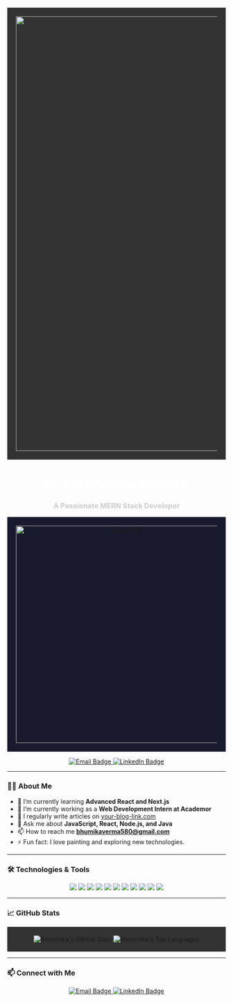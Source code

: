 <!-- Banner -->
<p align="center" style="background-color: #333333; padding: 20px;">
  <img src="https://github.com/user-attachments/assets/884167fe-cf75-49d5-b327-3a4d2814938d" alt="Banner" width="1000"/>
</p>

<h1 align="center" style="color: #ffffff;">Hi, I'm Bhumika Verma 👋</h1>
<h3 align="center" style="color: #cccccc;">A Passionate MERN Stack Developer</h3>

<!-- Profile GIF -->
<p align="center" style="background-color:#1a1a2e; padding: 20px;">
  <img src="https://media2.giphy.com/media/v1.Y2lkPTc5MGI3NjExZWNxZzBxN3RzdmN1N2d2czQ4dnhmaXpqOTJqYzQyN3d2dXJpczB0MyZlcD12MV9pbnRlcm5hbF9naWZfYnlfaWQmY3Q9Zw/hpXdHPfFI5wTABdDx9/giphy.webp" alt="Coding GIF" width="500"/>
</p>

<!-- Social Links -->
<p align="center">
  <a href="mailto:bhumikaverma580@gmail.com">
    <img src="https://img.shields.io/badge/Email-bhumikaverma580%40gmail.com-blue" alt="Email Badge">
  </a>
  <a href="http://www.linkedin.com/in/bhumikaverma12">
    <img src="https://img.shields.io/badge/LinkedIn-Bhumika%20Verma-blue" alt="LinkedIn Badge">
  </a>
</p>

---

### 👩‍💻 About Me

- 🌱 I’m currently learning **Advanced React and Next.js**
- 💼 I’m currently working as a **Web Development Intern at Academor**
- 📝 I regularly write articles on [your-blog-link.com](https://your-blog-link.com)
- 💬 Ask me about **JavaScript, React, Node.js, and Java**
- 📫 How to reach me **bhumikaverma580@gmail.com**
- ⚡ Fun fact: I love painting and exploring new technologies.

---

### 🛠️ Technologies & Tools

<p align="center">
  <img src="https://img.shields.io/badge/-HTML5-333333?style=flat&logo=HTML5"/>
  <img src="https://img.shields.io/badge/-CSS3-333333?style=flat&logo=CSS3&logoColor=1572B6"/>
  <img src="https://img.shields.io/badge/-JavaScript-333333?style=flat&logo=javascript"/>
  <img src="https://img.shields.io/badge/-React-333333?style=flat&logo=react"/>
  <img src="https://img.shields.io/badge/-Node.js-333333?style=flat&logo=node.js"/>
  <img src="https://img.shields.io/badge/-Express.js-333333?style=flat&logo=express"/>
  <img src="https://img.shields.io/badge/-MongoDB-333333?style=flat&logo=mongodb"/>
  <img src="https://img.shields.io/badge/-SQL-333333?style=flat&logo=postgresql"/>
  <img src="https://img.shields.io/badge/-Java-333333?style=flat&logo=java"/>
  <img src="https://img.shields.io/badge/-Git-333333?style=flat&logo=git"/>
  <img src="https://img.shields.io/badge/-GitHub-333333?style=flat&logo=github"/>
</p>

---

### 📈 GitHub Stats

<p align="center" style="background-color: #333333; padding: 20px;">
  <img src="https://github-readme-stats.vercel.app/api?username=your-github-username&show_icons=true&theme=radical" alt="Bhoomika's GitHub Stats" />
  <img src="https://github-readme-stats.vercel.app/api/top-langs/?username=your-github-username&layout=compact&theme=radical" alt="Bhoomika's Top Languages" />
</p>

---

### 📫 Connect with Me

<p align="center">
  <a href="mailto:bhumikaverma580@gmail.com">
    <img src="https://img.shields.io/badge/Email-bhumikaverma580%40gmail.com-blue" alt="Email Badge">
  </a>
  <a href ="http://www.linkedin.com/in/bhumikaverma12">
    <img src="https://img.shields.io/badge/LinkedIn-Bhumika%20Verma-blue" alt="LinkedIn Badge">
  </a>
</p>

